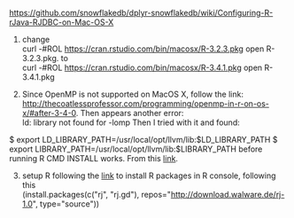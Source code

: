 https://github.com/snowflakedb/dplyr-snowflakedb/wiki/Configuring-R-rJava-RJDBC-on-Mac-OS-X
1. change   
curl -#ROL https://cran.rstudio.com/bin/macosx/R-3.2.3.pkg
open R-3.2.3.pkg. 
to  
curl -#ROL https://cran.rstudio.com/bin/macosx/R-3.4.1.pkg
open R-3.4.1.pkg

2. Since OpenMP is not supported on MacOS X, follow the link:  
http://thecoatlessprofessor.com/programming/openmp-in-r-on-os-x/#after-3-4-0. 
Then appears another error:  
ld: library not found for -lomp
Then I tried with it and found:

$ export LD_LIBRARY_PATH=/usr/local/opt/llvm/lib:$LD_LIBRARY_PATH
$ export LIBRARY_PATH=/usr/local/opt/llvm/lib:$LIBRARY_PATH
before running R CMD INSTALL works. 
From this [link](https://github.com/peterwittek/somoclu/issues/69). 

3. setup R following the [link](https://ahoyyangbai.wordpress.com/2013/08/24/setup-r-in-eclipse-on-mac-osx/)
to install R packages in R console, following this   
(install.packages(c("rj", "rj.gd"), repos="http://download.walware.de/rj-1.0", type="source"))
